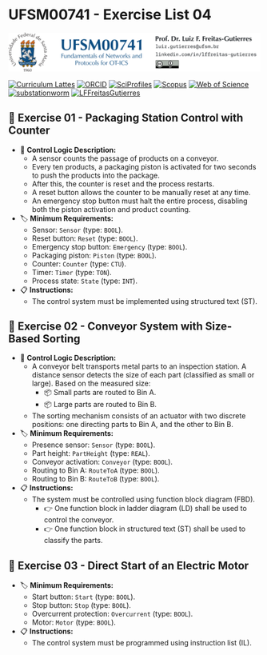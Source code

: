 # UFSM00741 - Exercise List 04

![](UFSM-CT-DESP-UFSM00741.png "UFSM-CT-DESP-UFSM00741")

[![Curriculum Lattes](https://img.shields.io/badge/Lattes-white)](http://lattes.cnpq.br/8846358506427099)
[![ORCID](https://img.shields.io/badge/ORCID-grey)](https://orcid.org/0000-0002-6254-7306)
[![SciProfiles](https://img.shields.io/badge/SciProfiles-black)](https://sciprofiles.com/profile/lffreitas-gutierres)
[![Scopus](https://img.shields.io/badge/Scopus-white)](https://www.scopus.com/authid/detail.uri?authorId=57195542368)
[![Web of Science](https://img.shields.io/badge/ResearcherID-grey)](https://www.webofscience.com/wos/author/record/Q-8444-2016)
[![substationworm](https://img.shields.io/badge/substationworm-black)](https://github.com/substationworm)
[![LFFreitasGutierres](https://img.shields.io/badge/LFFreitasGutierres-white)](https://github.com/LFFreitas-Gutierres)

## 📝 Exercise 01 - Packaging Station Control with Counter

- 👷 **Control Logic Description:**
    - A sensor counts the passage of products on a conveyor.
    - Every ten products, a packaging piston is activated for two seconds to push the products into the package.
    - After this, the counter is reset and the process restarts.
    - A reset button allows the counter to be manually reset at any time.
    - An emergency stop button must halt the entire process, disabling both the piston activation and product counting.
- 🏷️ **Minimum Requirements:**
    - Sensor: `Sensor` (type: `BOOL`).
    - Reset button: `Reset` (type: `BOOL`).
    - Emergency stop button: `Emergency` (type: `BOOL`).
    - Packaging piston: `Piston` (type: `BOOL`).
    - Counter: `Counter` (type: `CTU`).
    - Timer: `Timer` (type: `TON`).
    - Process state: `State` (type: `INT`).
- 📋 **Instructions:**
    - The control system must be implemented using structured text (ST).

## 📝 Exercise 02 - Conveyor System with Size-Based Sorting

- 👷 **Control Logic Description:**
    - A conveyor belt transports metal parts to an inspection station. A distance sensor detects the size of each part (classified as small or large). Based on the measured size:
        - 📦 Small parts are routed to Bin A.
        - 📦 Large parts are routed to Bin B.
    - The sorting mechanism consists of an actuator with two discrete positions: one directing parts to Bin A, and the other to Bin B.
- 🏷️ **Minimum Requirements:**
    - Presence sensor: `Sensor` (type: `BOOL`).
    - Part height: `PartHeight` (type: `REAL`).
    - Conveyor activation: `Conveyor` (type: `BOOL`).
    - Routing to Bin A: `RouteToA` (type: `BOOL`).
    - Routing to Bin B: `RouteToB` (type: `BOOL`).
- 📋 **Instructions:**
    - The system must be controlled using function block diagram (FBD).
        - 👉 One function block in ladder diagram (LD) shall be used to control the conveyor.
        - 👉 One function block in structured text (ST) shall be used to classify the parts.

## 📝 Exercise 03 - Direct Start of an Electric Motor

- 🏷️ **Minimum Requirements:**
    - Start button: `Start` (type: `BOOL`).
    - Stop button: `Stop` (type: `BOOL`).
    - Overcurrent protection: `Overcurrent` (type: `BOOL`).
    - Motor: `Motor` (type: `BOOL`).
- 📋 **Instructions:**
    - The control system must be programmed using instruction list (IL).